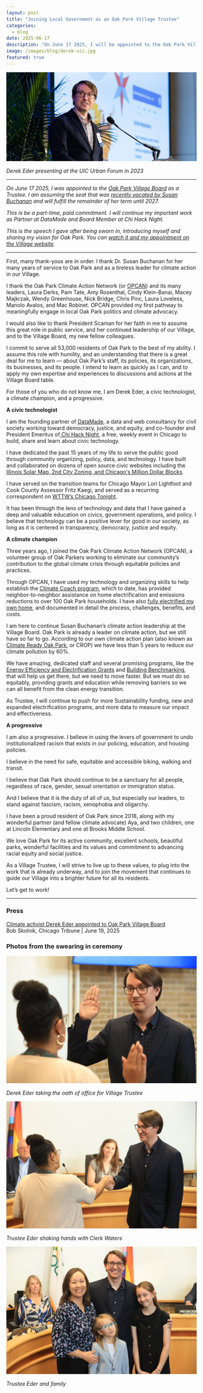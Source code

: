 ```yaml
---
layout: post
title: "Joining Local Government as an Oak Park Village Trustee"
categories: 
  - blog
date: 2025-06-17
description: "On June 17 2025, I will be appointed to the Oak Park Village Board as a Trustee. I am assuming the seat that was recently vacated by Susan Buchanan and will fulfill the remainder of her term until 2027. This will be a part-time, paid commitment. I will continue my important work as Partner at DataMade and Board Member at Chi Hack Night. This is the speech I will give after being sworn in, introducing myself and sharing my vision for Oak Park."
image: /images/blog/derek-uic.jpg
featured: true
---
```


<p><img class='img-responsive' src='/images/blog/derek-uic.jpg' alt='Derek Eder presenting at the UIC Urban Forum in 2023'></p>
<p class="text-center"><em>Derek Eder presenting at the UIC Urban Forum in 2023</em></p>

<hr />

*On June 17 2025, I was appointed to the [Oak Park Village Board](https://www.oak-park.us/Government/Leadership/Village-Board) as a Trustee. I am assuming the seat that was [recently vacated by Susan Buchanan](https://www.oakpark.com/2025/05/12/susan-buchanan-resigns-from-oak-park-village-board/) and will fulfill the remainder of her term until 2027.*

*This is be a part-time, paid commitment. I will continue my important work as Partner at DataMade and Board Member at Chi Hack Night.*

*This is the speech I gave after being sworn in, introducing myself and sharing my vision for Oak Park. You can  [watch it and my appointment on the Village website](https://oak-park.granicus.com/player/clip/2792?view_id=2&meta_id=266863&redirect=true9).*

<hr />

First, many thank-yous are in order. I thank Dr. Susan Buchanan for her many years of service to Oak Park and as a tireless leader for climate action in our Village. 

I thank the Oak Park Climate Action Network (or [OPCAN](https://opcan.org/)) and its many leaders, Laura Derks, Pam Tate, Amy Rosenthal, Cindy Klein-Banai, Macey Majkrzak, Wendy Greenhouse, Nick Bridge, Chris Pinc, Laura Loveless, Manolo Avalos, and Mac Robinet. OPCAN provided my first pathway to meaningfully engage in local Oak Park politics and climate advocacy. 

I would also like to thank President Scaman for her faith in me to assume this great role in public service, and her continued leadership of our Village, and to the Village Board, my new fellow colleagues. 

I commit to serve all 53,000 residents of Oak Park to the best of my ability. I assume this role with humility, and an understanding that there is a great deal for me to learn — about Oak Park’s staff, its policies, its organizations, its businesses, and its people. I intend to learn as quickly as I can, and to apply my own expertise and experiences to discussions and actions at the Village Board table.

For those of you who do not know me, I am Derek Eder, a civic technologist, a climate champion, and a progressive.

**A civic technologist**

I am the founding partner of [DataMade](https://datamade.us), a data and web consultancy for civil society working toward democracy, justice, and equity, and co-founder and President Emeritus of[ Chi Hack Night](https://chihacknight.org), a free, weekly event in Chicago to build, share and learn about civic technology.

I have dedicated the past 15 years of my life to serve the public good through community organizing, policy, data, and technology. I have built and collaborated on dozens of open source civic websites including the [Illinois Solar Map](https://ilsolarmap.com/),[ 2nd City Zoning](https://secondcityzoning.org),[ and Chicago's Million Dollar Blocks](http://chicagosmilliondollarblocks.com/).

I have served on the transition teams for Chicago Mayor Lori Lightfoot and Cook County Assessor Fritz Kaegi, and served as a recurring correspondent on [WTTW’s Chicago Tonight](https://news.wttw.com/tags/derek-eder).

It has been through the lens of technology and data that I have gained a deep and valuable education on civics, government operations, and policy. I believe that technology can be a positive lever for good in our society, as long as it is centered in transparency, democracy, justice and equity. 

**A climate champion**

Three years ago, I joined the Oak Park Climate Action Network (OPCAN), a volunteer group of Oak Parkers working to eliminate our community’s contribution to the global climate crisis through equitable policies and practices. 

Through OPCAN, I have used my technology and organizing skills to help establish the [Climate Coach program](https://opcan.org/climate-coaches), which to date, has provided neighbor-to-neighbor assistance on home electrification and emissions reductions to over 100 Oak Park households. I have also [fully electrified my own home](https://derekeder.com/electrification/), and documented in detail the process, challenges, benefits, and costs.

I am here to continue Susan Buchanan’s climate action leadership at the Village Board. Oak Park is already a leader on climate action, but we still have so far to go. According to our own climate action plan (also known as [Climate Ready Oak Park](https://www.sustainoakpark.com/), or CROP) we have less than 5 years to reduce our climate pollution by 60%. 

We have amazing, dedicated staff and several promising programs, like the [Energy Efficiency and Electrification Grants](https://www.oak-park.us/Services-Parking/Homeowner-Programs/Energy-Efficiency-and-Electrification-Incentive-Programs) and [Building Benchmarking](https://www.oak-park.us/your-government/environmental-sustainability/building-benchmarking), that will help us get there, but we need to move faster. But we must do so equitably, providing grants and education while removing barriers so we can all benefit from the clean energy transition.

As Trustee, I will continue to push for more Sustainability funding, new and expanded electrification programs, and more data to measure our impact and effectiveness.

**A progressive**

I am also a progressive. I believe in using the levers of government to undo institutionalized racism that exists in our policing, education, and housing policies. 

I believe in the need for safe, equitable and accessible biking, walking and transit. 

I believe that Oak Park should continue to be a sanctuary for all people, regardless of race, gender, sexual orientation or immigration status. 

And I believe that it is the duty of all of us, but especially our leaders, to stand against fascism, racism, xenophobia and oligarchy.

I have been a proud resident of Oak Park since 2018, along with my wonderful partner (and fellow climate advocate) Aya, and two children, one at Lincoln Elementary and one at Brooks Middle School. 

We love Oak Park for its active community, excellent schools, beautiful parks, wonderful facilities and its values and commitment to advancing racial equity and social justice.

As a Village Trustee, I will strive to live up to these values, to plug into the work that is already underway, and to join the movement that continues to guide our Village into a brighter future for all its residents.

Let’s get to work!

<hr />

### Press

<p>
  <a href='https://www.chicagotribune.com/2025/06/19/derek-eder-oak-park-village-board/'>Climate activist Derek Eder appointed to Oak Park Village Board</a><br />
  Bob Skolnik, Chicago Tribune | June 19, 2025
</p>

### Photos from the swearing in ceremony

<p><img class='img-responsive' src='/images/blog/vop-swearing-in/IMG_6086.JPG' alt='Derek Eder taking the oath of office for Village Trustee'></p>
<p class="text-center"><em>Derek Eder taking the oath of office for Village Trustee</em></p>

<p><img class='img-responsive' src='/images/blog/vop-swearing-in/IMG_6106.JPG' alt='Trustee Eder shaking hands with Clerk Waters'></p>
<p class="text-center"><em>Trustee Eder shaking hands with Clerk Waters</em></p>

<p><img class='img-responsive' src='/images/blog/vop-swearing-in/IMG_6151.JPG' alt='Trustee Eder and family'></p>
<p class="text-center"><em>Trustee Eder and family</em></p>